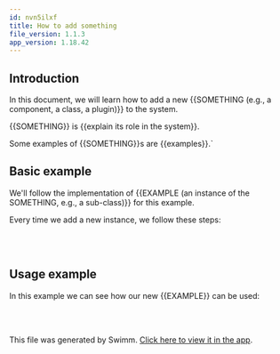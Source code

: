 ```yaml
---
id: nvn5ilxf
title: How to add something
file_version: 1.1.3
app_version: 1.18.42
---
```


## Introduction

In this document, we will learn how to add a new {{SOMETHING (e.g., a component, a class, a plugin)}} to the system.

{{SOMETHING}} is {{explain its role in the system}}.

Some examples of {{SOMETHING}}s are {{examples}}.`

## Basic example

We'll follow the implementation of {{EXAMPLE (an instance of the SOMETHING, e.g., a sub-class)}} for this example.

Every time we add a new instance, we follow these steps:

<br/>



<br/>

## Usage example

In this example we can see how our new {{EXAMPLE}} can be used:

<br/>



<br/>

This file was generated by Swimm. [Click here to view it in the app](https://app.swimm.io/repos/Z2l0aHViJTNBJTNBbG9naW4tc2Vzc2lvbiUzQSUzQWRhdmlkLXNhbGR1YQ==/docs/nvn5ilxf).

